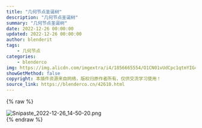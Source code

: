 ```yaml
---
title: "几何节点圣诞树"
description: "几何节点圣诞树"
summary: "几何节点圣诞树"
date: 2022-12-26 00:00:00
updated: 2022-12-26 00:00:00
author: blenderit
tags: 
    - 几何节点
categories:
    - blenderco
img: https://img.alicdn.com/imgextra/i4/1856665554/O1CN01vUdCpc1qtmYIG4eEP_!!1856665554.png
showGetMethod: false
copyright: 本插件资源来自网络，版权归原作者所有，仅供交流学习使用！
source_link: https://blenderco.cn/42610.html
---
```


{% raw %}
<div class="carousel"><img class="aligncenter" src="https://img.alicdn.com/imgextra/i4/1856665554/O1CN01vUdCpc1qtmYIG4eEP_!!1856665554.png" alt="Snipaste_2022-12-26_14-50-20.png"></div>
<div style="display: none">blenderco</div>
{% endraw %}